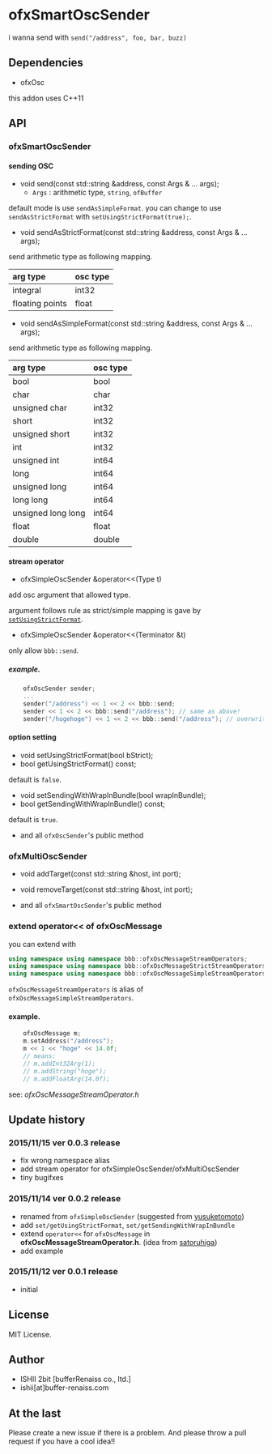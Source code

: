 # ofxSmartOscSender

i wanna send with `send("/address", foo, bar, buzz)`

## Dependencies

* ofxOsc

this addon uses C++11

## API

### ofxSmartOscSender

#### sending OSC

* void send(const std::string &address, const Args & ... args);
	* `Args` : arithmetic type, `string`, `ofBuffer`

default mode is use `sendAsSimpleFormat`.
you can change to use `sendAsStrictFormat` with `setUsingStrictFormat(true);`.

* void sendAsStrictFormat(const std::string &address, const Args & ... args);

send arithmetic type as following mapping.

| arg type        | osc type |
|:----            |:----     |
| integral        | int32    |
| floating points | float    |

* void sendAsSimpleFormat(const std::string &address, const Args & ... args);

send arithmetic type as following mapping.

| arg type           | osc type |
|:----               |:----     |
| bool               | bool     |
| char               | char     |
| unsigned char      | int32    |
| short              | int32    |
| unsigned short     | int32    |
| int                | int32    |
| unsigned int       | int64    |
| long               | int64    |
| unsigned long      | int64    |
| long long          | int64    |
| unsigned long long | int64    |
| float              | float    |
| double             | double   |

#### stream operator

* ofxSimpleOscSender &operator<<(Type t)

add osc argument that allowed type.

argument follows rule as strict/simple mapping is gave by [`setUsingStrictFormat`](#option_setting).

* ofxSimpleOscSender &operator<<(Terminator &t)

only allow `bbb::send`.

##### example.

```cpp
	ofxOscSender sender;
	...
	sender("/address") << 1 << 2 << bbb::send;
	sender << 1 << 2 << bbb::send("/address"); // same as above!
	sender("/hogehoge") << 1 << 2 << bbb::send("/address"); // overwrite address with argument of send. so, same as above!
```

#### <a name="option_setting">option setting</a>

* void setUsingStrictFormat(bool bStrict);
* bool getUsingStrictFormat() const;

default is `false`.

* void setSendingWithWrapInBundle(bool wrapInBundle);
* bool getSendingWithWrapInBundle() const;

default is `true`.

* and all `ofxOscSender`'s public method

### ofxMultiOscSender

* void addTarget(const std::string &host, int port);
* void removeTarget(const std::string &host, int port);

* and all `ofxSmartOscSender`'s public method

### extend operator<< of ofxOscMessage

you can extend with

```cpp
using namespace using namespace bbb::ofxOscMessageStreamOperators;
using namespace using namespace bbb::ofxOscMessageStrictStreamOperators;
using namespace using namespace bbb::ofxOscMessageSimpleStreamOperators;
```

`ofxOscMessageStreamOperators` is alias of `ofxOscMessageSimpleStreamOperators`.

#### example.

```cpp
	ofxOscMessage m;
	m.setAddress("/address");
	m << 1 << "hoge" << 14.0f;
	// means:
	// m.addInt32Arg(1);
	// m.addString("hoge");
	// m.addFloatArg(14.0f);
```

see: *ofxOscMessageStreamOperator.h*

## Update history

### 2015/11/15 ver 0.0.3 release

* fix wrong namespace alias
* add stream operator for ofxSimpleOscSender/ofxMultiOscSender
* tiny bugifxes

### 2015/11/14 ver 0.0.2 release

* renamed from `ofxSimpleOscSender` (suggested from [yusuketomoto](https://github.com/yusuketomoto))
* add `set/getUsingStrictFormat`, `set/getSendingWithWrapInBundle`
* extend `operator<<` for `ofxOscMessage` in **ofxOscMessageStreamOperator.h**. (idea from [satoruhiga](https://github.com/satoruhiga))
* add example

### 2015/11/12 ver 0.0.1 release

* initial

## License

MIT License.

## Author

* ISHII 2bit [bufferRenaiss co., ltd.]
* ishii[at]buffer-renaiss.com

## At the last

Please create a new issue if there is a problem.
And please throw a pull request if you have a cool idea!!
